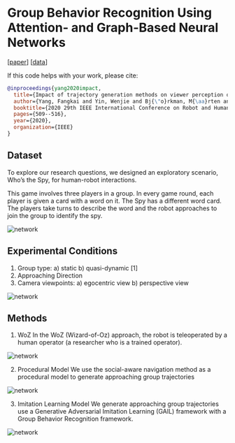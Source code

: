 # Group Behavior Recognition Using Attention- and Graph-Based Neural Networks

[[paper](https://ieeexplore.ieee.org/abstract/document/9223584?casa_token=aY1tENkQZ78AAAAA:7wbTad2eCTkzcD_6_X33GbTCU4kb0Ij6C6rY70XXso1aOdCu1mqyNf6bkbF3qV1qboDaxAF-lw)] [[data](https://sites.google.com/view/congreg8/home#h.p_FqKt0M9-taTN)]

If this code helps with your work, please cite:

```bibtex
@inproceedings{yang2020impact,
  title={Impact of trajectory generation methods on viewer perception of robot approaching group behaviors},
  author={Yang, Fangkai and Yin, Wenjie and Bj{\"o}rkman, M{\aa}rten and Peters, Christopher},
  booktitle={2020 29th IEEE International Conference on Robot and Human Interactive Communication (RO-MAN)},
  pages={509--516},
  year={2020},
  organization={IEEE}
}
```

## Dataset

To explore our research questions, we designed an exploratory scenario, Who’s the Spy, for human-robot interactions.

This game involves three players in a group. In every game round, each player is given a card with a word on it. The Spy has a different word card. The players take turns to describe the word and the robot approaches to join the group to identify the spy.

![network](https://github.com/YIN95/Impact-of-Trajectory-Generation-Methods/blob/master/media/image1.png)

## Experimental Conditions

1. Group type: a) static b) quasi-dynamic [1]
2. Approaching Direction
3. Camera viewpoints: a) egocentric view b) perspective view

![network](https://github.com/YIN95/Impact-of-Trajectory-Generation-Methods/blob/master/media/image6.png)

## Methods
1. WoZ
In the WoZ (Wizard-of-Oz) approach, the robot is teleoperated by a human operator (a researcher who is a trained operator).

![network](https://github.com/YIN95/Impact-of-Trajectory-Generation-Methods/blob/master/media/image9.png)

2. Procedural Model
We use the social-aware navigation method as a procedural model to generate approaching group trajectories

![network](https://github.com/YIN95/Impact-of-Trajectory-Generation-Methods/blob/master/media/image5.png)

3. Imitation Learning Model
We generate approaching group trajectories use a Generative Adversarial Imitation Learning (GAIL) framework with a Group Behavior Recognition framework.

![network](https://github.com/YIN95/Impact-of-Trajectory-Generation-Methods/blob/master/media/image2.png)











